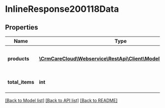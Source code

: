 # InlineResponse200118Data

## Properties
Name | Type | Description | Notes
------------ | ------------- | ------------- | -------------
**products** | [**\CrmCareCloud\Webservice\RestApi\Client\Model\RewardProduct[]**](RewardProduct.md) | List of products tied to a reward | [optional] 
**total_items** | **int** | Count of all found products | [optional] 

[[Back to Model list]](../../README.md#documentation-for-models) [[Back to API list]](../../README.md#documentation-for-api-endpoints) [[Back to README]](../../README.md)

